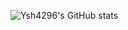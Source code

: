 ![Ysh4296's GitHub stats](https://github-readme-stats.vercel.app/api?username=ysh4296&show_icons=true&theme=tokyonight)
